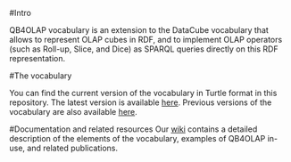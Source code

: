 #Intro

QB4OLAP vocabulary is an extension to the DataCube vocabulary that allows to represent OLAP cubes in RDF, 
and to implement OLAP operators (such as Roll-up, Slice, and Dice) as SPARQL queries directly on this RDF representation.

#The vocabulary 

You can find the current version of the vocabulary in Turtle format in this repository. The latest version is available [here](../rdf/qb4olap.ttl). Previous versions of the vocabulary are also available [here](../rdf).

#Documentation and related resources
Our [wiki](https://github.com/lorenae/qb4olap/wiki) contains a detailed description of the elements of the vocabulary, examples of QB4OLAP in-use, and related publications.
